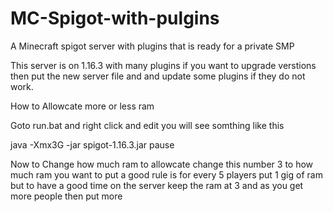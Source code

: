 # MC-Spigot-with-pulgins
A Minecraft spigot server with plugins  that is ready for a private SMP

This server is on 1.16.3 with many plugins if you want to upgrade verstions then put the new server file and and update some plugins if they do not work.

How to Allowcate more or less ram 

Goto run.bat and right click and edit you will see somthing like this

java -Xmx3G -jar spigot-1.16.3.jar
pause

Now to Change how much ram to allowcate change this number 3
to how much ram you want to put a good rule is for every 5 players put 1 gig of ram but to have a good time on the server keep the ram at 3 and as you get more people then put more
